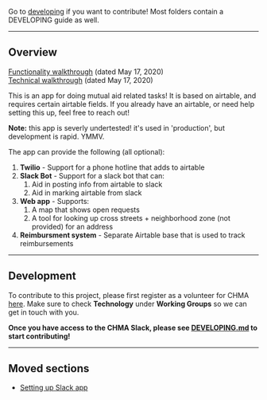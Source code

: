 Go to [developing](DEVELOPING.md) if you want to contribute! Most folders contain a DEVELOPING guide as well.
_________________________________________________________________________

## Overview 

[Functionality walkthrough](https://youtube.com/watch?v=SyrOdZVb-zw) (dated May 17, 2020)  
[Technical walkthrough](https://youtube.com/watch?v=b1QW5YNtBaM) (dated May 17, 2020)

This is an app for doing mutual aid related tasks! It is based on airtable, and requires
certain airtable fields. If you already have an airtable, or need help setting this up, feel
free to reach out!

**Note:** this app is severly undertested! it's used in 'production', but development is rapid.
YMMV.

The app can provide the following (all optional):
1. **Twilio** - Support for a phone hotline that adds to airtable
1. **Slack Bot** - Support for a slack bot that can:
    1. Aid in posting info from airtable to slack
    1. Aid in marking airtable from slack
1. **Web app** - Supports:
    1. A map that shows open requests
    1. A tool for looking up cross streets + neighborhood zone (not provided) for an address
1. **Reimbursment system** - Separate Airtable base that is used to track reimbursements

_____________________________________________________________________________________________________

## Development

To contribute to this project, please first register as a volunteer for CHMA [here](https://crownheightsmutualaid.com/volunteer/).
Make sure to check **Technology** under **Working Groups** so we can get in touch with you.

**Once you have access to the CHMA Slack, please see [DEVELOPING.md](DEVELOPING.md) to start contributing!**

_____________________________________________________________________________________________________

## Moved sections
- [Setting up Slack app](./src/slackapp/SETUP.md)

